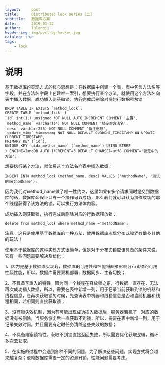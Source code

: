 ```yaml
---
layout:     post
title:      Distributed lock series [二] 
subtitle:   数据库方案
date:       2019-01-22
author:     lulongji
header-img: img/post-bg-hacker.jpg
catalog: true
tags:
    - lock
---
```



# 说明

基于数据库的实现方式的核心思想是：在数据库中创建一个表，表中包含方法名等字段，并在方法名字段上创建唯一索引，想要执行某个方法，就使用这个方法名向表中插入数据，成功插入则获取锁，执行完成后删除对应的行数据释放锁

    DROP TABLE IF EXISTS `method_lock`;
    CREATE TABLE `method_lock` (
    `id` int(11) unsigned NOT NULL AUTO_INCREMENT COMMENT '主键',
    `method_name` varchar(64) NOT NULL COMMENT '锁定的方法名',
    `desc` varchar(255) NOT NULL COMMENT '备注信息',
    `update_time` timestamp NOT NULL DEFAULT CURRENT_TIMESTAMP ON UPDATE CURRENT_TIMESTAMP,
    PRIMARY KEY (`id`),
    UNIQUE KEY `uidx_method_name` (`method_name`) USING BTREE
    ) ENGINE=InnoDB AUTO_INCREMENT=3 DEFAULT CHARSET=utf8 COMMENT='锁定中的方法';


想要执行某个方法，就使用这个方法名向表中插入数据：

    INSERT INTO method_lock (method_name, desc) VALUES ('methodName', '测试的methodName');

因为我们对method_name做了唯一性约束，这里如果有多个请求同时提交到数据库的话，数据库会保证只有一个操作可以成功，那么我们就可以认为操作成功的那个线程获得了该方法的锁，可以执行方法体内容。

成功插入则获取锁，执行完成后删除对应的行数据释放锁：

    delete from method_lock where method_name ='methodName';

注意：这只是使用基于数据库的一种方法，使用数据库实现分布式锁还有很多其他的玩法！

使用基于数据库的这种实现方式很简单，但是对于分布式锁应该具备的条件来说，它有一些问题需要解决及优化：

1、因为是基于数据库实现的，数据库的可用性和性能将直接影响分布式锁的可用性及性能，所以，数据库需要双机部署、数据同步、主备切换；

2、不具备可重入的特性，因为同一个线程在释放锁之前，行数据一直存在，无法再次成功插入数据，所以，需要在表中新增一列，用于记录当前获取到锁的机器和线程信息，在再次获取锁的时候，先查询表中机器和线程信息是否和当前机器和线程相同，若相同则直接获取锁；

3、没有锁失效机制，因为有可能出现成功插入数据后，服务器宕机了，对应的数据没有被删除，当服务恢复后一直获取不到锁，所以，需要在表中新增一列，用于记录失效时间，并且需要有定时任务清除这些失效的数据；

4、不具备阻塞锁特性，获取不到锁直接返回失败，所以需要优化获取逻辑，循环多次去获取。

5、在实施的过程中会遇到各种不同的问题，为了解决这些问题，实现方式将会越来越复杂；依赖数据库需要一定的资源开销，性能问题需要考虑。
